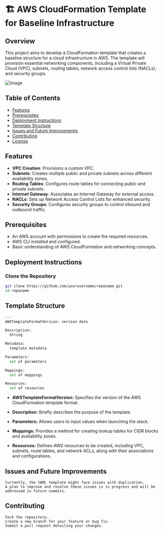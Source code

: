 # 🏗️ AWS CloudFormation Template for Baseline Infrastructure

## Overview
This project aims to develop a CloudFormation template that creates a baseline structure for a cloud infrastructure in AWS. The template will provision essential networking components, including a Virtual Private Cloud (VPC), subnets, routing tables, network access control lists (NACLs), and security groups.

![Image](https://github.com/user-attachments/assets/c100f654-228a-4270-9e3b-b9c0759536cf)

## Table of Contents
- [Features](#features)
- [Prerequisites](#prerequisites)
- [Deployment Instructions](#deployment-instructions)
- [Template Structure](#template-structure)
- [Issues and Future Improvements](#issues-and-future-improvements)
- [Contributing](#contributing)
- [License](#license)

## Features
- **VPC Creation**: Provisions a custom VPC.
- **Subnets**: Creates multiple public and private subnets across different availability zones.
- **Routing Tables**: Configures route tables for connecting public and private subnets.
- **Internet Gateway**: Associates an Internet Gateway for external access.
- **NACLs**: Sets up Network Access Control Lists for enhanced security.
- **Security Groups**: Configures security groups to control inbound and outbound traffic.

## Prerequisites
- An AWS account with permissions to create the required resources.
- AWS CLI installed and configured.
- Basic understanding of AWS CloudFormation and networking concepts.

## Deployment Instructions
### Clone the Repository
```bash
git clone https://github.com/yourusername/reponame.git
cd reponame
```

## Template Structure
```bash
---
AWSTemplateFormatVersion: version date

Description:
  String

Metadata:
  template metadata

Parameters:
  set of parameters

Mappings:
  set of mappings

Resources:
  set of resources
```

- **AWSTemplateFormatVersion:** Specifies the version of the AWS CloudFormation template format.

- **Description:** Briefly describes the purpose of the template.

- **Parameters:** Allows users to input values when launching the stack.

- **Mappings:** Provides a method for creating lookup tables for CIDR blocks and availability zones.

- **Resources:** Defines AWS resources to be created, including VPC, subnets, route tables, and network ACLs, along with their associations and configurations.

## Issues and Future Improvements

```
Currently, the YAML template might face issues with duplication.
A plan to improve and resolve these issues is in progress and will be addressed in future commits.
```

## Contributing
```
Fork the repository.
Create a new branch for your feature or bug fix.
Submit a pull request detailing your changes.
```
